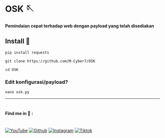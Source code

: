 # OSK  🪡
**Pemindaian cepat terhadap web dengan payload yang telah disediakan**
## Install 🚩
```
pip install requests
```
```
git clone https://github.com/M-Cyber7/OSK
```
```
cd OSK
```
### Edit konfigurasi/payload?
```
nano osk.py
```
____________________________________________
#
#
**Find me in 🌟 :**
#
[![YouTube](https://img.shields.io/badge/youtube-CyberM-red?style=for-the-badge&logo=youtube)](https://youtube.com/@educationM-Cyber_29?si=rxS2h8Wh9Nd3SSvw)
[![Github](https://img.shields.io/badge/Github-M--Cyber7-white?style=for-the-badge&logo=github)](https://github.com/M-Cyber7)
[![Instagram](https://img.shields.io/badge/IG-%40indonesiancyber7-orange?style=for-the-badge&logo=instagram)](https://www.instagram.com/Indonesiancyber7)
[![Tiktok](https://img.shields.io/badge/tiktok-%40CyberM-cyan?style=for-the-badge&logo=tiktok)](https://tiktok.com/@educationm_cyber_29)
